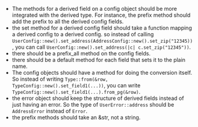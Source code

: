 - The methods for a derived field on a config object should be more integrated with the derived type. For instance, the prefix method should add the prefix to all the derived config fields.
- the set method for a derived config field should take a function mapping a derived config to a derived config. so instead of calling `UserConfig::new().set_address(AddressConfig::new().set_zip("12345))`, you can call `UserConfig::new().set_address(|c| c.set_zip("12345"))`.
- there should be a prefix_all method on the config fields.
- there should be a default method for each field that sets it to the plain name.
- The config objects should have a method for doing the conversion itself. So instead of writing `Type::from(&row, TypeConfig::new().set_field1(...))`, you can write `TypeConfig::new().set_field1(...).from_pg(&row)`.
- the error object should keep the structure of derived fields instead of just having an error. So the type of `UserError::address` should be `AddressError` instead of `Error`.
- the prefix methods should take an &str, not a string.
